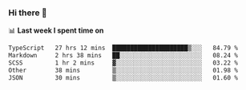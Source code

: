 ### Hi there 👋

<!--
**DBvc/DBvc** is a ✨ _special_ ✨ repository because its `README.md` (this file) appears on your GitHub profile.

Here are some ideas to get you started:

- 🔭 I’m currently working on ...
- 🌱 I’m currently learning ...
- 👯 I’m looking to collaborate on ...
- 🤔 I’m looking for help with ...
- 💬 Ask me about ...
- 📫 How to reach me: ...
- 😄 Pronouns: ...
- ⚡ Fun fact: ...
-->

📊 **Last week I spent time on**
<!--START_SECTION:waka-->

```txt
TypeScript   27 hrs 12 mins  █████████████████████▒░░░   84.79 %
Markdown     2 hrs 38 mins   ██░░░░░░░░░░░░░░░░░░░░░░░   08.24 %
SCSS         1 hr 2 mins     ▓░░░░░░░░░░░░░░░░░░░░░░░░   03.22 %
Other        38 mins         ▒░░░░░░░░░░░░░░░░░░░░░░░░   01.98 %
JSON         30 mins         ▒░░░░░░░░░░░░░░░░░░░░░░░░   01.60 %
```

<!--END_SECTION:waka-->
